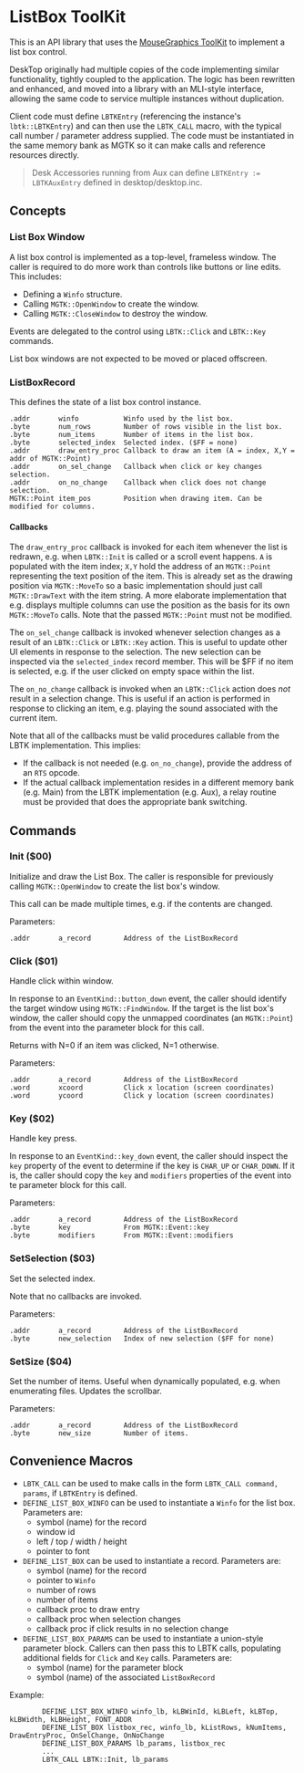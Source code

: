 # ListBox ToolKit

This is an API library that uses the [MouseGraphics ToolKit](../mgtk/MGTK.md) to implement a list box control.

DeskTop originally had multiple copies of the code implementing similar functionality, tightly coupled to the application. The logic has been rewritten and enhanced, and moved into a library with an MLI-style interface, allowing the same code to service multiple instances without duplication.

Client code must define `LBTKEntry` (referencing the instance's `lbtk::LBTKEntry`) and can then use the `LBTK_CALL` macro, with the typical call number / parameter address supplied. The code must be instantiated in the same memory bank as MGTK so it can make calls and reference resources directly.

> Desk Accessories running from Aux can define `LBTKEntry := LBTKAuxEntry` defined in desktop/desktop.inc.

## Concepts

### List Box Window

A list box control is implemented as a top-level, frameless window. The caller is required to do more work than controls like buttons or line edits. This includes:

* Defining a `Winfo` structure.
* Calling `MGTK::OpenWindow` to create the window.
* Calling `MGTK::CloseWindow` to destroy the window.

Events are delegated to the control using `LBTK::Click` and `LBTK::Key` commands.

List box windows are not expected to be moved or placed offscreen.

### ListBoxRecord
This defines the state of a list box control instance.
```
.addr       winfo           Winfo used by the list box.
.byte       num_rows        Number of rows visible in the list box.
.byte       num_items       Number of items in the list box.
.byte       selected_index  Selected index. ($FF = none)
.addr       draw_entry_proc Callback to draw an item (A = index, X,Y = addr of MGTK::Point)
.addr       on_sel_change   Callback when click or key changes selection.
.addr       on_no_change    Callback when click does not change selection.
MGTK::Point item_pos        Position when drawing item. Can be modified for columns.
```

#### Callbacks

The `draw_entry_proc` callback is invoked for each item whenever the list is redrawn, e.g. when `LBTK::Init` is called or a scroll event happens. `A` is populated with the item index; `X,Y` hold the address of an `MGTK::Point` representing the text position of the item. This is already set as the drawing position via `MGTK::MoveTo` so a basic implementation should just call `MGTK::DrawText` with the item string. A more elaborate implementation that e.g. displays multiple columns can use the position as the basis for its own `MGTK::MoveTo` calls. Note that the passed `MGTK::Point` must not be modified.

The `on_sel_change` callback is invoked whenever selection changes as a result of an `LBTK::Click` or `LBTK::Key` action. This is useful to update other UI elements in response to the selection. The new selection can be inspected via the `selected_index` record member. This will be $FF if no item is selected, e.g. if the user clicked on empty space within the list.

The `on_no_change` callback is invoked when an `LBTK::Click` action does *not* result in a selection change. This is useful if an action is performed in response to clicking an item, e.g. playing the sound associated with the current item.

Note that all of the callbacks must be valid procedures callable from the LBTK implementation. This implies:

* If the callback is not needed (e.g. `on_no_change`), provide the address of an `RTS` opcode.
* If the actual callback implementation resides in a different memory bank (e.g. Main) from the LBTK implementation (e.g. Aux), a relay routine must be provided that does the appropriate bank switching.

## Commands

### Init ($00)
Initialize and draw the List Box. The caller is responsible for previously calling `MGTK::OpenWindow` to create the list box's window.

This call can be made multiple times, e.g. if the contents are changed.

Parameters:
```
.addr       a_record        Address of the ListBoxRecord
```

### Click ($01)
Handle click within window.

In response to an `EventKind::button_down` event, the caller should identify the target window using `MGTK::FindWindow`. If the target is the list box's window, the caller should copy the unmapped coordinates (an `MGTK::Point`) from the event into the parameter block for this call.

Returns with N=0 if an item was clicked, N=1 otherwise.

Parameters:
```
.addr       a_record        Address of the ListBoxRecord
.word       xcoord          Click x location (screen coordinates)
.word       ycoord          Click y location (screen coordinates)
```

### Key ($02)
Handle key press.

In response to an `EventKind::key_down` event, the caller should inspect the `key` property of the event to determine if the key is `CHAR_UP` or `CHAR_DOWN`. If it is, the caller should copy the `key` and `modifiers` properties of the event into te parameter block for this call.

Parameters:
```
.addr       a_record        Address of the ListBoxRecord
.byte       key             From MGTK::Event::key
.byte       modifiers       From MGTK::Event::modifiers
```

### SetSelection ($03)
Set the selected index.

Note that no callbacks are invoked.

Parameters:
```
.addr       a_record        Address of the ListBoxRecord
.byte       new_selection   Index of new selection ($FF for none)
```

### SetSize ($04)
Set the number of items. Useful when dynamically populated, e.g. when enumerating files. Updates the scrollbar.

Parameters:
```
.addr       a_record        Address of the ListBoxRecord
.byte       new_size        Number of items.
```

## Convenience Macros

* `LBTK_CALL` can be used to make calls in the form `LBTK_CALL command, params`, if `LBTKEntry` is defined.
* `DEFINE_LIST_BOX_WINFO` can be used to instantiate a `Winfo` for the list box. Parameters are:
  * symbol (name) for the record
  * window id
  * left / top / width / height
  * pointer to font
* `DEFINE_LIST_BOX` can be used to instantiate a record. Parameters are:
  * symbol (name) for the record
  * pointer to `Winfo`
  * number of rows
  * number of items
  * callback proc to draw entry
  * callback proc when selection changes
  * callback proc if click results in no selection change
* `DEFINE_LIST_BOX_PARAMS` can be used to instantiate a union-style parameter block. Callers can then pass this to LBTK calls, populating additional fields for `Click` and `Key` calls. Parameters are:
  * symbol (name) for the parameter block
  * symbol (name) of the associated `ListBoxRecord`

Example:
```
        DEFINE_LIST_BOX_WINFO winfo_lb, kLBWinId, kLBLeft, kLBTop, kLBWidth, kLBHeight, FONT_ADDR
        DEFINE_LIST_BOX listbox_rec, winfo_lb, kListRows, kNumItems, DrawEntryProc, OnSelChange, OnNoChange
        DEFINE_LIST_BOX_PARAMS lb_params, listbox_rec
        ...
        LBTK_CALL LBTK::Init, lb_params
```
